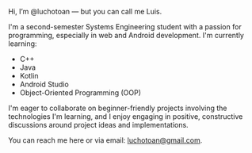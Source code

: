 Hi, I’m @luchotoan — but you can call me Luis.

I'm a second-semester Systems Engineering student with a passion for programming, especially in web and Android development. I'm currently learning:

- C++
- Java
- Kotlin
- Android Studio
- Object-Oriented Programming (OOP)

I'm eager to collaborate on beginner-friendly projects involving the technologies I'm learning, and I enjoy engaging in positive, constructive discussions around project ideas and implementations.

You can reach me here or via email: luchotoan@gmail.com.
